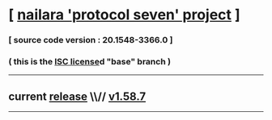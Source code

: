 
# [ [nailara 'protocol seven' project](http://src.nailara.net/) ]

### [ source code version : 20.1548-3366.0 ]

### ( this is the [ISC license](license)d "base" branch )
---
## current [release](https://github.com/anotherlink/nailara/releases) \\\\// [v1.58.7](https://github.com/anotherlink/nailara/releases/tag/v1.58.7)
---
